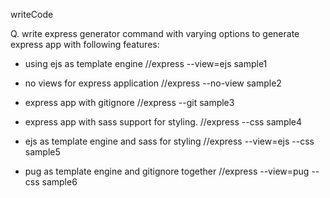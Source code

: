 writeCode

Q. write express generator command with varying options to generate express app with following features:

- using ejs as template engine
  //express --view=ejs sample1

- no views for express application
  //express --no-view sample2

- express app with gitignore
  //express --git sample3

- express app with sass support for styling.
  //express --css sample4

- ejs as template engine and sass for styling
  //express --view=ejs --css sample5

- pug as template engine and gitignore together
  //express --view=pug --css sample6
